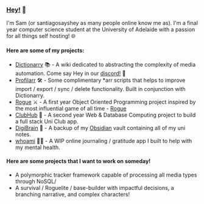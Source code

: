 ### [Hey!](https://www.youtube.com/watch?v=tVCUAXOBF7w) 👋

I'm Sam (or santiagosayshey as many people online know me as). I'm a final year computer science student at the University of Adelaide with a passion for all things self hosting! 🌐

#### Here are some of my projects: 
- [Dictionarry](https://dictionarry.pages.dev/) 📚 - A wiki dedicated to abstracting the complexity of media automation. Come say Hey in our [discord!](https://discord.com/invite/Y9TYP6jeYZ) 💬
- [Profilarr](https://github.com/santiagosayshey/Profilarr) 🛠️ - Some complimentary *arr scripts that helps to improve import / export / sync / delete functionality. Built in conjunction with Dictionarry.
- [Rogue](https://github.com/santiagosayshey/Rogue) ⚔️ - A first year Object Oriented Programming project inspired by the most influential game of all time - [Rogue](https://en.wikipedia.org/wiki/Rogue_(video_game))
- [ClubHub](https://github.com/santiagosayshey/ClubHub) 🎉 - A second year Web & Database Computing project to build a full stack Uni Club app. 
- [DigiBrain](https://github.com/santiagosayshey/DigiBrain) 🧠 - A backup of my [Obsidian](https://obsidian.md/) vault containing all of my uni notes. 
- [whoami](https://github.com/santiagosayshey/whoami-frontend) 🙋‍♂️ - A WIP online journaling / gratitude app I built to help with my mental health. 

#### Here are some projects that I want to work on someday!
- A polymorphic tracker framework  capable of processing all media types through NoSQL/
- A survival / Roguelite / base-builder with impactful decisions, a branching narrative, and complex characters! 
